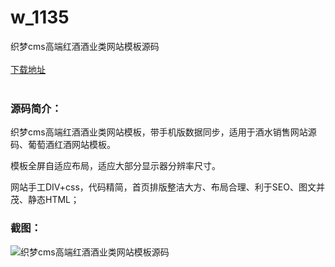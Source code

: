 # w_1135
织梦cms高端红酒酒业类网站模板源码
<br/></br>
[下载地址](https://www.uuid2.com/1135.html "下载地址")
<br/></br>
<h3>源码简介：</h3>
<p>织梦cms高端红酒酒业类网站模板，带手机版数据同步，适用于酒水销售网站源码、葡萄酒红酒网站模板。<p>
<p>模板全屏自适应布局，适应大部分显示器分辨率尺寸。<p>
<p>网站手工DIV+css，代码精简，首页排版整洁大方、布局合理、利于SEO、图文并茂、静态HTML；<p>
<h3>截图：</h3>
<img src="https://www.uuid2.com/wp-content/uploads/img/202109/266548e988.jpg" alt="织梦cms高端红酒酒业类网站模板源码">
